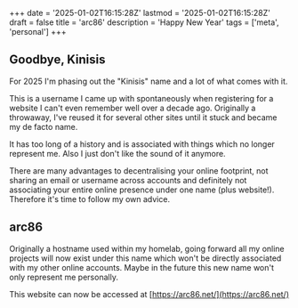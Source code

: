 +++
date = '2025-01-02T16:15:28Z'
lastmod = '2025-01-02T16:15:28Z'
draft = false
title = 'arc86'
description = 'Happy New Year'
tags = ['meta', 'personal']
+++

## Goodbye, Kinisis

For 2025 I'm phasing out the "Kinisis" name and a lot of what comes with it.

This is a username I came up with spontaneously when registering for a website I can't even remember well over a decade ago. Originally a throwaway, I've reused it for several other sites until it stuck and became my de facto name. 

It has too long of a history and is associated with things which no longer represent me. Also I just don't like the sound of it anymore.

There are many advantages to decentralising your online footprint, not sharing an email or username across accounts and definitely not associating your entire online presence under one name (plus website!). Therefore it's time to follow my own advice.

## arc86

Originally a hostname used within my homelab, going forward all my online projects will now exist under this name which won't be directly associated with my other online accounts. Maybe in the future this new name won't only represent me personally.

This website can now be accessed at [https://arc86.net/](https://arc86.net/)